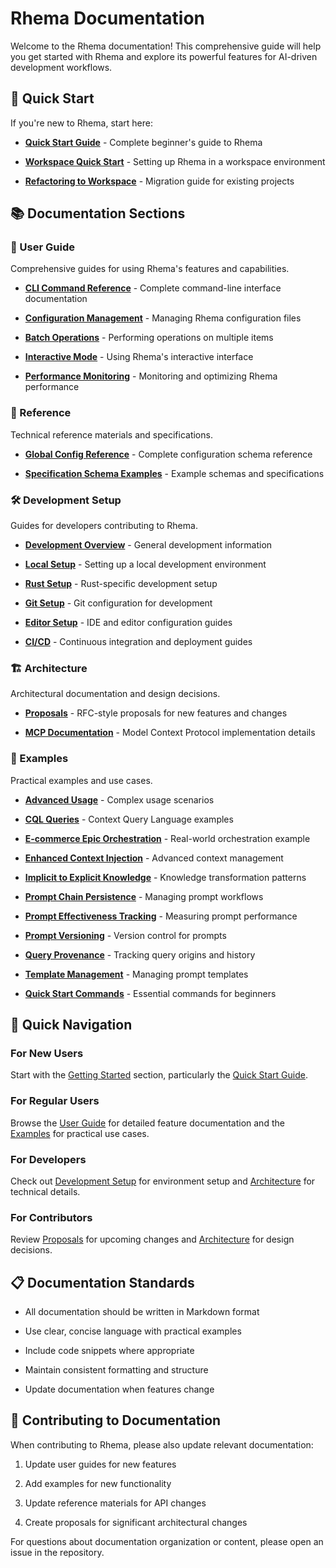 # Rhema Documentation


Welcome to the Rhema documentation! This comprehensive guide will help you get started with Rhema and explore its powerful features for AI-driven development workflows.

## 🚀 Quick Start


If you're new to Rhema, start here:

- **[Quick Start Guide](getting-started/quick-start.md)** - Complete beginner's guide to Rhema

- **[Workspace Quick Start](getting-started/workspace-quick-start.md)** - Setting up Rhema in a workspace environment

- **[Refactoring to Workspace](getting-started/refactoring-to-workspace.md)** - Migration guide for existing projects

## 📚 Documentation Sections


### 👤 User Guide


Comprehensive guides for using Rhema's features and capabilities.

- **[CLI Command Reference](user-guide/cli-command-reference.md)** - Complete command-line interface documentation

- **[Configuration Management](user-guide/configuration-management.md)** - Managing Rhema configuration files

- **[Batch Operations](user-guide/batch-operations.md)** - Performing operations on multiple items

- **[Interactive Mode](user-guide/interactive-mode.md)** - Using Rhema's interactive interface



- **[Performance Monitoring](user-guide/performance-monitoring.md)** - Monitoring and optimizing Rhema performance

### 📖 Reference


Technical reference materials and specifications.

- **[Global Config Reference](reference/global-config-reference.md)** - Complete configuration schema reference

- **[Specification Schema Examples](reference/specification-schema-examples.md)** - Example schemas and specifications

### 🛠️ Development Setup


Guides for developers contributing to Rhema.

- **[Development Overview](development-setup/development.md)** - General development information

- **[Local Setup](development-setup/development/local-setup.md)** - Setting up a local development environment

- **[Rust Setup](development-setup/development/rust-setup.md)** - Rust-specific development setup

- **[Git Setup](development-setup/development/git-setup.md)** - Git configuration for development

- **[Editor Setup](development-setup/editor-setup/)** - IDE and editor configuration guides

- **[CI/CD](development-setup/cicd/)** - Continuous integration and deployment guides

### 🏗️ Architecture


Architectural documentation and design decisions.

- **[Proposals](architecture/proposals/)** - RFC-style proposals for new features and changes

- **[MCP Documentation](architecture/mcp/)** - Model Context Protocol implementation details

### 📝 Examples


Practical examples and use cases.

- **[Advanced Usage](examples/advanced-usage.md)** - Complex usage scenarios

- **[CQL Queries](examples/cql-queries.md)** - Context Query Language examples

- **[E-commerce Epic Orchestration](examples/ecommerce-epic-orchestration.md)** - Real-world orchestration example

- **[Enhanced Context Injection](examples/enhanced-context-injection.md)** - Advanced context management

- **[Implicit to Explicit Knowledge](examples/implicit-to-explicit-knowledge.md)** - Knowledge transformation patterns

- **[Prompt Chain Persistence](examples/prompt-chain-persistence.md)** - Managing prompt workflows

- **[Prompt Effectiveness Tracking](examples/prompt-effectiveness-tracking.md)** - Measuring prompt performance

- **[Prompt Versioning](examples/prompt-versioning.md)** - Version control for prompts

- **[Query Provenance](examples/query-provenance.md)** - Tracking query origins and history

- **[Template Management](examples/template-management.md)** - Managing prompt templates

- **[Quick Start Commands](examples/quick-start-commands.md)** - Essential commands for beginners

## 🎯 Quick Navigation


### For New Users


Start with the [Getting Started](getting-started/) section, particularly the [Quick Start Guide](getting-started/quick-start.md).

### For Regular Users


Browse the [User Guide](user-guide/) for detailed feature documentation and the [Examples](examples/) for practical use cases.

### For Developers


Check out [Development Setup](development-setup/) for environment setup and [Architecture](architecture/) for technical details.

### For Contributors


Review [Proposals](architecture/proposals/) for upcoming changes and [Architecture](architecture/) for design decisions.

## 📋 Documentation Standards


- All documentation should be written in Markdown format

- Use clear, concise language with practical examples

- Include code snippets where appropriate

- Maintain consistent formatting and structure

- Update documentation when features change

## 🤝 Contributing to Documentation


When contributing to Rhema, please also update relevant documentation:

1. Update user guides for new features

2. Add examples for new functionality

3. Update reference materials for API changes

4. Create proposals for significant architectural changes

For questions about documentation organization or content, please open an issue in the repository. 